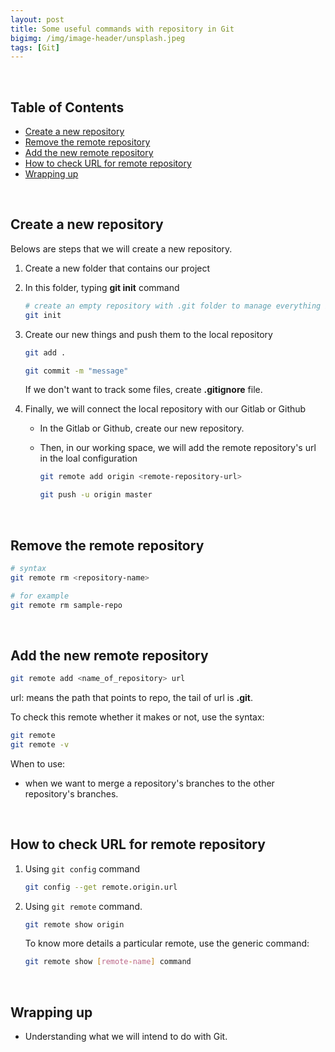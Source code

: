 ```yaml
---
layout: post
title: Some useful commands with repository in Git
bigimg: /img/image-header/unsplash.jpeg
tags: [Git]
---
```




<br>

## Table of Contents
- [Create a new repository](#create-a-new-repository)
- [Remove the remote repository](#remove-the-remote-repository)
- [Add the new remote repository](#add-the-new-remote-repository)
- [How to check URL for remote repository](#how-to-check-url-for-remote-repository)
- [Wrapping up](#wrapping-up)


<br>

## Create a new repository

Belows are steps that we will create a new repository.
1. Create a new folder that contains our project

2. In this folder, typing **git init** command

    ```bash
    # create an empty repository with .git folder to manage everything in this folder
    git init
    ```

3. Create our new things and push them to the local repository

    ```bash
    git add .

    git commit -m "message"
    ```

    If we don't want to track some files, create **.gitignore** file.

4. Finally, we will connect the local repository with our Gitlab or Github

    - In the Gitlab or Github, create our new repository.

    - Then, in our working space, we will add the remote repository's url in the loal configuration

        ```bash
        git remote add origin <remote-repository-url>

        git push -u origin master
        ```

<br>

## Remove the remote repository

```bash
# syntax
git remote rm <repository-name>

# for example
git remote rm sample-repo
```

<br>

## Add the new remote repository

```bash
git remote add <name_of_repository> url
```

url: means the path that points to repo, the tail of url is **.git**.

To check this remote whether it makes or not, use the syntax:

```bash
git remote
git remote -v
```

When to use:
- when we want to merge a repository's branches to the other repository's branches.

<br>

## How to check URL for remote repository

1. Using ```git config``` command

    ```bash
    git config --get remote.origin.url
    ```

2. Using ```git remote``` command.

    ```bash
    git remote show origin
    ```

    To know more details a particular remote, use the generic command:

    ```bash
    git remote show [remote-name] command
    ```


<br>

## Wrapping up

- Understanding what we will intend to do with Git.
